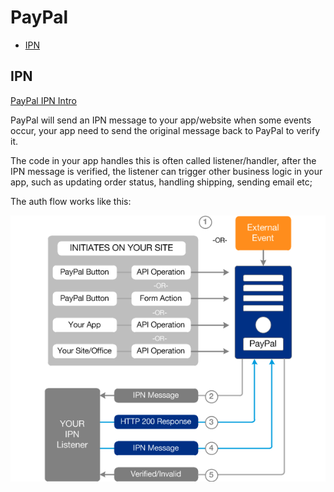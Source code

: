 # PayPal

- [IPN](#ipn)

## IPN

[PayPal IPN Intro](https://developer.paypal.com/docs/classic/ipn/integration-guide/IPNIntro/)

PayPal will send an IPN message to your app/website when some events occur, your app need to send the original message back to PayPal to verify it.

The code in your app handles this is often called listener/handler, after the IPN message is verified, the listener can trigger other business logic in your app, such as updating order status, handling shipping, sending email etc;

The auth flow works like this:

![IPN Auth Flow](./images/paypal_ipn-auth-flow.gif)
